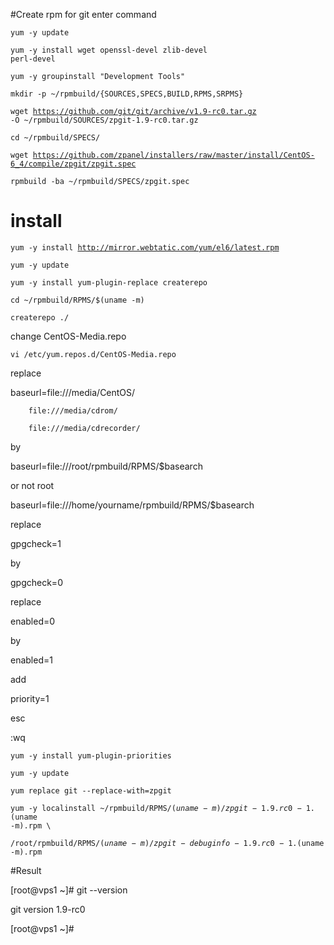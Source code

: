 #Create rpm for git enter command

<code>yum -y update</code>

<code>yum -y install wget openssl-devel zlib-devel perl-devel</code>

<code>yum -y groupinstall "Development Tools"</code>

<code>mkdir -p ~/rpmbuild/{SOURCES,SPECS,BUILD,RPMS,SRPMS}</code>

<code>wget https://github.com/git/git/archive/v1.9-rc0.tar.gz -O ~/rpmbuild/SOURCES/zpgit-1.9-rc0.tar.gz</code>

<code>cd ~/rpmbuild/SPECS/</code> 

<code>wget https://github.com/zpanel/installers/raw/master/install/CentOS-6_4/compile/zpgit/zpgit.spec</code>

<code>rpmbuild -ba ~/rpmbuild/SPECS/zpgit.spec</code>

# install

<code>yum -y install http://mirror.webtatic.com/yum/el6/latest.rpm</code>

<code>yum -y update</code>

<code>yum -y install yum-plugin-replace createrepo</code>

<code>cd ~/rpmbuild/RPMS/$(uname -m)</code>

<code>createrepo ./</code>

change CentOS-Media.repo

<code>vi /etc/yum.repos.d/CentOS-Media.repo</code>

replace

baseurl=file:///media/CentOS/

        file:///media/cdrom/

        file:///media/cdrecorder/
        
by

baseurl=file:///root/rpmbuild/RPMS/$basearch

or not root

baseurl=file:///home/yourname/rpmbuild/RPMS/$basearch

replace

gpgcheck=1

by

gpgcheck=0

replace

enabled=0

by

enabled=1

add

priority=1

esc

:wq

<code>yum -y install yum-plugin-priorities</code>

<code>yum -y update</code>

<code>yum replace git --replace-with=zpgit</code>

<code>yum -y localinstall ~/rpmbuild/RPMS/$(uname -m)/zpgit-1.9.rc0-1.$(uname -m).rpm \ </code>

<code>/root/rpmbuild/RPMS/$(uname -m)/zpgit-debuginfo-1.9.rc0-1.$(uname -m).rpm</code>

#Result

[root@vps1 ~]# git --version

git version 1.9-rc0

[root@vps1 ~]#


